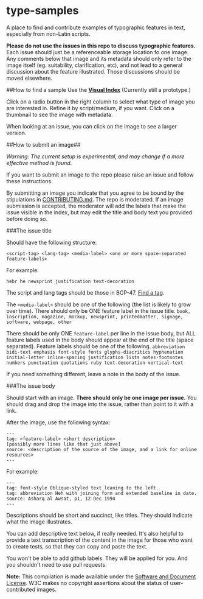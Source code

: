 # type-samples
A place to find and contribute examples of typographic features in text, especially from non-Latin scripts.

**Please do not use the issues in this repo to discuss typographic features.** Each issue should just be a referenceable storage location fo one image. Any comments below that image and its metadata should only refer to the image itself (eg. suitability, clarification, etc), and not lead to a general discussion about the feature illustrated. Those discussions should be moved elsewhere.

##How to find a sample
Use the **[Visual Index](https://w3c.github.io/type-samples/)** (Currently still a prototype.)

Click on a radio button in the right column to select what type of image you are interested in. Refine it by script/medium, if you want. Click on a thumbnail to see the image with metadata.

When looking at an issue, you can click on the image to see a larger version.

##How to submit an image##

_Warning: The current setup is experimental, and may change if a more effective method is found._

If you want to submit an image to the repo please raise an issue and follow these instructions. 

By submitting an image you indicate that you agree to be bound by the stipulations in [CONTRIBUTING.md](https://github.com/w3c/type-samples/blob/gh-pages/CONTRIBUTING.md). The repo is moderated.  If an image submission is accepted, the moderator will add the labels that make the issue visible in the index, but may edit the title and body text you provided before doing so.

###The issue title

Should have the following structure:
```
<script-tag> <lang-tag> <media-label> <one or more space-separated feature-labels>
```

For example:

```
hebr he newsprint justification text-decoration
```

The script and lang tags should be those in BCP-47. [Find a tag](http://r12a.github.io/apps/subtags/).

The `<media-label>` should be one of the following (the list is likely to grow over time). There should only be ONE feature label in the issue title.
`book, inscription, magazine, mockup, newsprint, printedmatter, signage, software, webpage, other`

There should be only ONE `feature-label` per line in the issue body, but ALL feature labels used in the body should appear at the end of the title (space separated).  Feature labels should be one of the following.
`abbreviation bidi-text emphasis font-style fonts glyphs-diacritics hyphenation initial-letter inline-spacing justification lists notes-footnotes numbers punctuation quotations ruby text-decoration vertical-text`

If you need something different, leave a note in the body of the issue.

###The issue body

Should start with an image. **There should only be one image per issue.** You should drag and drop the image into the issue, rather than point to it with a link.

After the image, use the following syntax:

```
---
tag: <feature-label> <short description>
[possibly more lines like that just above]
source: <description of the source of the image, and a link for online resources>
---
```

For example:
```
---
tag: font-style Oblique-styled text leaning to the left.
tag: abbreviation Heh with joining form and extended baseline in date.
source: Asharq al Awsat, p1, 12 Dec 1994
---
```

Descriptions should be short and succinct, like titles. They should indicate what the image illustrates.

You can add descriptive text below, if really needed.  It's also helpful to provide a text transcription of the content in the image for those who want to create tests, so that they can copy and paste the text.

You won't be able to add github labels. They will be applied for you. And you shouldn't need to use pull requests.

**Note:** This compilation is made available under the [Software and Document License](http://www.w3.org/Consortium/Legal/copyright-software). W3C makes no copyright assertions about the status of user-contributed images.
